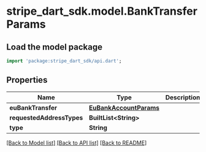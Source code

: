 # stripe_dart_sdk.model.BankTransferParams

## Load the model package
```dart
import 'package:stripe_dart_sdk/api.dart';
```

## Properties
Name | Type | Description | Notes
------------ | ------------- | ------------- | -------------
**euBankTransfer** | [**EuBankAccountParams**](EuBankAccountParams.md) |  | [optional] 
**requestedAddressTypes** | **BuiltList&lt;String&gt;** |  | [optional] 
**type** | **String** |  | 

[[Back to Model list]](../README.md#documentation-for-models) [[Back to API list]](../README.md#documentation-for-api-endpoints) [[Back to README]](../README.md)


